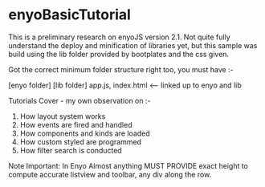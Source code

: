 enyoBasicTutorial
=================

This is a preliminary research on enyoJS version 2.1. Not quite fully understand the deploy and minification of libraries yet, 
but this sample was build using the lib folder provided by bootplates and the css given.

Got the correct minimum folder structure right too, you must have :-

[enyo folder]
[lib folder]
app.js, index.html <-- linked up to enyo and lib

Tutorials Cover - my own observation on :-

1. How layout system works
2. How events are fired and handled
3. How components and kinds are loaded
4. How custom styled are programmed
5. How filter search is conducted

Note Important: In Enyo Almost anything MUST PROVIDE exact height to compute accurate listview and toolbar, any div along the row.

